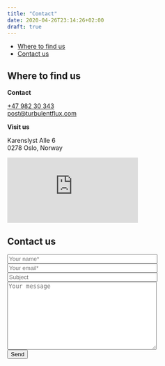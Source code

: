 ```yaml
---
title: "Contact"
date: 2020-04-26T23:14:26+02:00
draft: true
---
```

<main class="main">
                <div class="side-navigation js-sticky-menu">
                    <ul class="side-navigation__list">
                        <li class="side-navigation__item">
                            <a href="#ID-where-to-find-us" class="side-navigation__link">Where to find us</a>
                        </li>
                        <li class="side-navigation__item">
                            <a href="#ID-contact-us" class="side-navigation__link">Contact us</a>
                        </li>
                    </ul>
                </div>
                <section class="hero hero--front" id="">
                    <div class="hero__bg-image-holder">
                        <div class="hero__bg-image-desktop" style="background-image: url('/images/shutterstock_403254379.jpg')"></div>
                        <div class="hero__bg-image-mobile" style="background-image: url('/images/shutterstock_403254379.jpg')"></div>
                    </div>
                </section>
                <div class="section section--p-t section--white js-scroll-trigger" id="#ID-where-to-find-us">
                    <div class="section__wrapper">
                        <div class="section__inner section__inner--small">
                            <div class="section__holder">
                                <div class="section__content section__content--full">
                                    <h2>Where to find us</h2>
                                </div>
                            </div>
                        </div>
                        <div class="section__inner section__inner--small">
                            <div class="section__holder">
                                <div class="section__content section__content--half">
                                    <p><strong>Contact</strong></p>
                                    <p><a href="tel:+47 982 30 343">+47 982 30 343</a>
                                        <br />
                                        <a href="mailto:post@turbulentflux.com">post@turbulentflux.com</a></p>
                                </div>
                                <div class="section__content section__content--half">
                                    <p><strong>Visit us</strong></p>
                                    <p>Karenslyst Alle 6
                                        <br /> 0278 Oslo, Norway</p>
                                </div>
                            </div>
                        </div>
                    </div>
                </div>
                <div class="section section--full" id="">
                    <div class="section__wrapper section__wrapper--m-t">
                        <iframe src="https://www.google.com/maps/embed?pb=!1m18!1m12!1m3!1d1999.8133446089737!2d10.682430816469823!3d59.918645070672994!2m3!1f0!2f0!3f0!3m2!1i1024!2i768!4f13.1!3m3!1m2!1s0x46416db53dc3e745%3A0xd5a115d41bc6964d!2sKarenslyst%20All%C3%A9%206%2C%200278%20Oslo%2C%20Norway!5e0!3m2!1sen!2shr!4v1583128269282!5m2!1sen!2shr" frameborder="0" class="google-map" allowfullscreen=""></iframe>
                    </div>
                </div>
                <div class="section section--p-y section--gray js-scroll-trigger" id="#ID-contact-us">
                    <div class="section__wrapper">
                        <div class="section__inner section__inner--small">
                            <div class="section__holder">
                                <div class="section__content section__content--full">
                                    <h2>Contact us</h2>
                                </div>
                            </div>
                        </div>
                        <div class="section__inner">
                            <div class="section__holder">
                                <div class="section__content">
                                    <div role="form" class="wpcf7" id="wpcf7-f5-p25-o1" lang="en-US" dir="ltr">
                                        <div class="screen-reader-response"></div>
                                        <form action="/contact/#wpcf7-f5-p25-o1" method="post" class="wpcf7-form" novalidate="novalidate">
                                            <div style="display: none;">
                                                <input type="hidden" name="_wpcf7" value="5" />
                                                <input type="hidden" name="_wpcf7_version" value="5.1.7" />
                                                <input type="hidden" name="_wpcf7_locale" value="en_US" />
                                                <input type="hidden" name="_wpcf7_unit_tag" value="wpcf7-f5-p25-o1" />
                                                <input type="hidden" name="_wpcf7_container_post" value="25" />
                                            </div>
                                            <span class="wpcf7-form-control-wrap your-name"><input type="text" name="your-name" value="" size="40" class="wpcf7-form-control wpcf7-text wpcf7-validates-as-required form-field" aria-required="true" aria-invalid="false" placeholder="Your name*" /></span>
                                            <span class="wpcf7-form-control-wrap your-email"><input type="email" name="your-email" value="" size="40" class="wpcf7-form-control wpcf7-text wpcf7-email wpcf7-validates-as-required wpcf7-validates-as-email form-field" aria-required="true" aria-invalid="false" placeholder="Your email*" /></span>
                                            <span class="wpcf7-form-control-wrap your-subject"><input type="text" name="your-subject" value="" size="40" class="wpcf7-form-control wpcf7-text form-field" aria-invalid="false" placeholder="Subject" /></span>
                                            <span class="wpcf7-form-control-wrap your-message"><textarea name="your-message" cols="40" rows="10" class="wpcf7-form-control wpcf7-textarea form-field form-field--textarea" aria-invalid="false" placeholder="Your message"></textarea></span>
                                            <div class="form-footer">
                                                <input type="submit" value="Send" class="wpcf7-form-control wpcf7-submit button" />
                                            </div>
                                            <div class="wpcf7-response-output wpcf7-display-none"></div>
                                        </form>
                                    </div>
                                </div>
                            </div>
                        </div>
                    </div>
                </div>
                <div class="section section--p-y section--white" id="">
                </div>
            </main>
